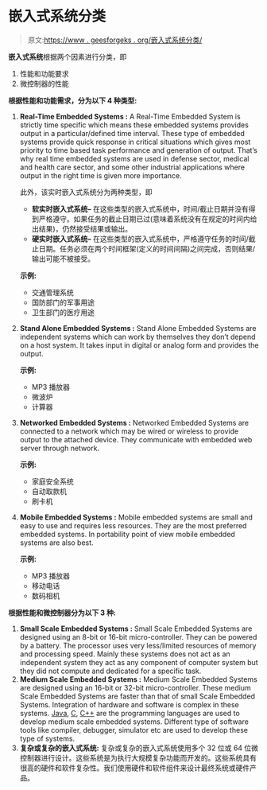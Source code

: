 # 嵌入式系统分类

> 原文:[https://www . geesforgeks . org/嵌入式系统分类/](https://www.geeksforgeeks.org/classification-of-embedded-systems/)

**嵌入式系统**根据两个因素进行分类，即

1.  性能和功能要求
2.  微控制器的性能

**根据性能和功能需求，分为以下 4 种类型:**

1.  **Real-Time Embedded Systems :**
    A Real-Time Embedded System is strictly time specific which means these embedded systems provides output in a particular/defined time interval. These type of embedded systems provide quick response in critical situations which gives most priority to time based task performance and generation of output. That’s why real time embedded systems are used in defense sector, medical and health care sector, and some other industrial applications where output in the right time is given more importance.

    此外，该实时嵌入式系统分为两种类型，即

    *   **软实时嵌入式系统–**
        在这些类型的嵌入式系统中，时间/截止日期并没有得到严格遵守。如果任务的截止日期已过(意味着系统没有在规定的时间内给出结果)，仍然接受结果或输出。
    *   **硬实时嵌入式系统–**
        在这些类型的嵌入式系统中，严格遵守任务的时间/截止日期。任务必须在两个时间框架(定义的时间间隔)之间完成，否则结果/输出可能不被接受。

    **示例:**

    *   交通管理系统
    *   国防部门的军事用途
    *   卫生部门的医疗用途
2.  **Stand Alone Embedded Systems :**
    Stand Alone Embedded Systems are independent systems which can work by themselves they don’t depend on a host system. It takes input in digital or analog form and provides the output.

    **示例:**

    *   MP3 播放器
    *   微波炉
    *   计算器
3.  **Networked Embedded Systems :**
    Networked Embedded Systems are connected to a network which may be wired or wireless to provide output to the attached device. They communicate with embedded web server through network.

    **示例:**

    *   家庭安全系统
    *   自动取款机
    *   刷卡机

4.  **Mobile Embedded Systems :**
    Mobile embedded systems are small and easy to use and requires less resources. They are the most preferred embedded systems. In portability point of view mobile embedded systems are also best.

    **示例:**

    *   MP3 播放器
    *   移动电话
    *   数码相机

**根据性能和微控制器分为以下 3 种:**

1.  **Small Scale Embedded Systems :**
    Small Scale Embedded Systems are designed using an 8-bit or 16-bit micro-controller. They can be powered by a battery. The processor uses very less/limited resources of memory and processing speed. Mainly these systems does not act as an independent system they act as any component of computer system but they did not compute and dedicated for a specific task.
2.  **Medium Scale Embedded Systems :**
    Medium Scale Embedded Systems are designed using an 16-bit or 32-bit micro-controller. These medium Scale Embedded Systems are faster than that of small Scale Embedded Systems. Integration of hardware and software is complex in these systems. [Java](https://www.geeksforgeeks.org/java/), [C](https://www.geeksforgeeks.org/c-programming-language/), [C++](https://www.geeksforgeeks.org/c-plus-plus/) are the programming languages are used to develop medium scale embedded systems. Different type of software tools like compiler, debugger, simulator etc are used to develop these type of systems.
3.  **复杂或复杂的嵌入式系统:**
    复杂或复杂的嵌入式系统使用多个 32 位或 64 位微控制器进行设计。这些系统是为执行大规模复杂功能而开发的。这些系统具有很高的硬件和软件复杂性。我们使用硬件和软件组件来设计最终系统或硬件产品。